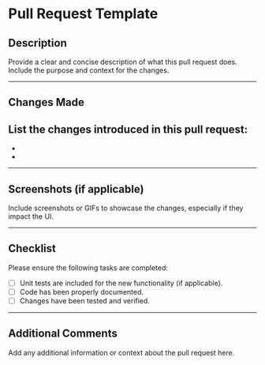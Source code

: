 # Pull Request Template

## Description
Provide a clear and concise description of what this pull request does. Include the purpose and context for the changes.

---

## Changes Made
List the changes introduced in this pull request:
- 
- 
- 

---

## Screenshots (if applicable)
Include screenshots or GIFs to showcase the changes, especially if they impact the UI.


---

## Checklist
Please ensure the following tasks are completed:

- [ ] Unit tests are included for the new functionality (if applicable).
- [ ] Code has been properly documented.
- [ ] Changes have been tested and verified.
---

## Additional Comments
Add any additional information or context about the pull request here.
